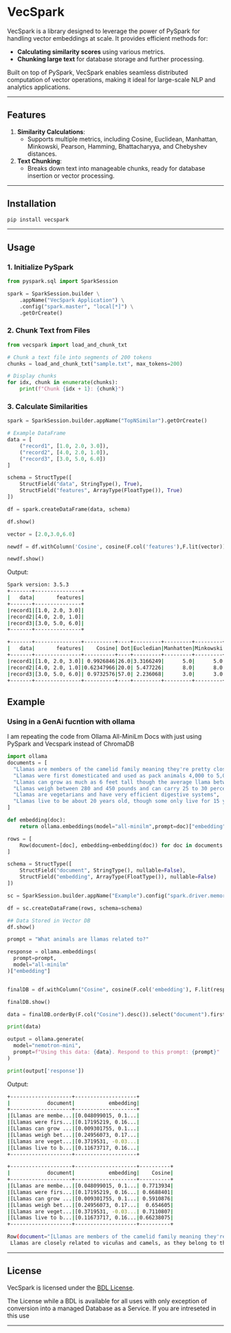 # VecSpark

VecSpark is a library designed to leverage the power of PySpark for handling vector embeddings at scale. It provides efficient methods for:

- **Calculating similarity scores** using various metrics.
- **Chunking large text** for database storage and further processing.

Built on top of PySpark, VecSpark enables seamless distributed computation of vector operations, making it ideal for large-scale NLP and analytics applications.

---

## Features

1. **Similarity Calculations**:
   - Supports multiple metrics, including Cosine, Euclidean, Manhattan, Minkowski, Pearson, Hamming, Bhattacharyya, and Chebyshev distances.
2. **Text Chunking**:
   - Breaks down text into manageable chunks, ready for database insertion or vector processing.

---

## Installation

```bash
pip install vecspark
```

---

## Usage

### 1. Initialize PySpark
```python
from pyspark.sql import SparkSession

spark = SparkSession.builder \
    .appName("VecSpark Application") \
    .config("spark.master", "local[*]") \
    .getOrCreate()
```

### 2. Chunk Text from Files
```python
from vecspark import load_and_chunk_txt

# Chunk a text file into segments of 200 tokens
chunks = load_and_chunk_txt("sample.txt", max_tokens=200)

# Display chunks
for idx, chunk in enumerate(chunks):
    print(f"Chunk {idx + 1}: {chunk}")
```

### 3. Calculate Similarities
```python
spark = SparkSession.builder.appName("TopNSimilar").getOrCreate()

# Example DataFrame
data = [
    ("record1", [1.0, 2.0, 3.0]),
    ("record2", [4.0, 2.0, 1.0]),
    ("record3", [3.0, 5.0, 6.0])
]

schema = StructType([
    StructField("data", StringType(), True),
    StructField("features", ArrayType(FloatType()), True)
])

df = spark.createDataFrame(data, schema)

df.show()

vector = [2.0,3.0,6.0]

newdf = df.withColumn('Cosine', cosine(F.col('features'),F.lit(vector))).withColumn('Dot', dot(F.col('features'),F.lit(vector))).withColumn('Eucledian', euclidean(F.col('features'),F.lit(vector))).withColumn('Manhatten', manhattan(F.col('features'),F.lit(vector))).withColumn('Minkowski', minkowski(F.col('features'),F.lit(vector),F.lit(1))).withColumn('Pearson', pearson(F.col('features'),F.lit(vector))).withColumn('Hamming', hamming(F.col('features'),F.lit(vector))).withColumn('Bhattacharya', bhattacharyya(F.col('features'),F.lit(vector))).withColumn('Chebyshev', chebyshev(F.col('features'),F.lit(vector)))

newdf.show()

```

Output:

```bash 
Spark version: 3.5.3
+-------+---------------+
|   data|       features|
+-------+---------------+
|record1|[1.0, 2.0, 3.0]|
|record2|[4.0, 2.0, 1.0]|
|record3|[3.0, 5.0, 6.0]|
+-------+---------------+

+-------+---------------+----------+----+---------+---------+---------+----------+-------+------------+---------+
|   data|       features|    Cosine| Dot|Eucledian|Manhatten|Minkowski|   Pearson|Hamming|Bhattacharya|Chebyshev|
+-------+---------------+----------+----+---------+---------+---------+----------+-------+------------+---------+
|record1|[1.0, 2.0, 3.0]| 0.9926846|26.0|3.3166249|      5.0|      5.0|0.96076894|    3.0|   -2.092647|      3.0|
|record2|[4.0, 2.0, 1.0]|0.62347966|20.0| 5.477226|      8.0|      8.0|-0.8910421|    3.0|  -2.0447733|      5.0|
|record3|[3.0, 5.0, 6.0]| 0.9732576|57.0| 2.236068|      3.0|      3.0| 0.8910421|    2.0|  -2.5114248|      2.0|
+-------+---------------+----------+----+---------+---------+---------+----------+-------+------------+---------+
```

## Example

### Using in a GenAi fucntion with ollama
I am repeating the code from Ollama All-MiniLm Docs with just using PySpark and Vecspark instead of ChromaDB

```Python
import ollama
documents = [
  "Llamas are members of the camelid family meaning they're pretty closely related to vicuñas and camels",
  "Llamas were first domesticated and used as pack animals 4,000 to 5,000 years ago in the Peruvian highlands",
  "Llamas can grow as much as 6 feet tall though the average llama between 5 feet 6 inches and 5 feet 9 inches tall",
  "Llamas weigh between 280 and 450 pounds and can carry 25 to 30 percent of their body weight",
  "Llamas are vegetarians and have very efficient digestive systems",
  "Llamas live to be about 20 years old, though some only live for 15 years and others live to be 30 years old",
]

def embedding(doc):
    return ollama.embeddings(model="all-minilm",prompt=doc)["embedding"]

rows = [
    Row(document=[doc], embedding=embedding(doc)) for doc in documents
]

schema = StructType([
    StructField("document", StringType(), nullable=False),
    StructField("embedding", ArrayType(FloatType()), nullable=False)
])

sc = SparkSession.builder.appName("Example").config("spark.driver.memory", "4g").config("spark.executor.memory", "4g").getOrCreate()

df = sc.createDataFrame(rows, schema=schema)

## Data Stored in Vector DB
df.show()

prompt = "What animals are llamas related to?"

response = ollama.embeddings(
  prompt=prompt,
  model="all-minilm"
)["embedding"]


finalDB = df.withColumn("Cosine", cosine(F.col('embedding'), F.lit(response)))

finalDB.show()

data = finalDB.orderBy(F.col("Cosine").desc()).select("document").first()

print(data)

output = ollama.generate(
  model="nemotron-mini",
  prompt=f"Using this data: {data}. Respond to this prompt: {prompt}"
)

print(output['response'])
```
Output:
```bash
+--------------------+--------------------+
|            document|           embedding|
+--------------------+--------------------+
|[Llamas are membe...|[0.048099015, 0.1...|
|[Llamas were firs...|[0.17195219, 0.16...|
|[Llamas can grow ...|[0.009301755, 0.1...|
|[Llamas weigh bet...|[0.24956073, 0.17...|
|[Llamas are veget...|[0.3719531, -0.03...|
|[Llamas live to b...|[0.11673717, 0.16...|
+--------------------+--------------------+

+--------------------+--------------------+----------+
|            document|           embedding|    Cosine|
+--------------------+--------------------+----------+
|[Llamas are membe...|[0.048099015, 0.1...| 0.7713934|
|[Llamas were firs...|[0.17195219, 0.16...| 0.6688401|
|[Llamas can grow ...|[0.009301755, 0.1...| 0.5910876|
|[Llamas weigh bet...|[0.24956073, 0.17...|  0.654605|
|[Llamas are veget...|[0.3719531, -0.03...| 0.7110807|
|[Llamas live to b...|[0.11673717, 0.16...|0.66238075|
+--------------------+--------------------+----------+

Row(document="[Llamas are members of the camelid family meaning they're pretty closely related to vicuñas and camels]")
 Llamas are closely related to vicuñas and camels, as they belong to the same family.
```
---

## License

VecSpark is licensed under the [BDL License](LICENSE).

The License while a BDL is available for all uses with only exception of conversion into a managed Database as a Service. 
If you are intreseted in this use 

---